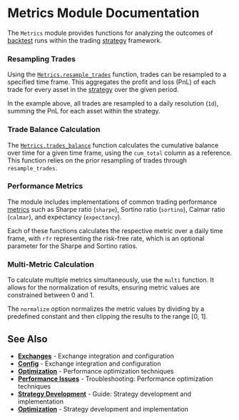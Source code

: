 <!--
category: "strategy-development"
difficulty: "advanced"
topics: [execution-modes, exchanges, optimization, strategy-development, troubleshooting, visualization]
last_updated: "2025-10-04"
-->

# Metrics Module Documentation

The `Metrics` module provides functions for analyzing the outcomes of [backtest](guides/execution-modes.md#simulation-mode) runs within the trading [strategy](guides/../guides/strategy-development.md) framework.

### Resampling Trades

Using the [`Metrics.resample_trades`](@ref) function, trades can be resampled to a specified time frame. This aggregates the profit and loss (PnL) of each trade for every asset in the [strategy](guides/../guides/strategy-development.md) over the given period.


In the example above, all trades are resampled to a daily resolution (`1d`), summing the PnL for each asset within the strategy.

### Trade Balance Calculation

The [`Metrics.trades_balance`](@ref) function calculates the cumulative balance over time for a given time frame, using the `cum_total` column as a reference. This function relies on the prior resampling of trades through `resample_trades`.


### Performance Metrics

The module includes implementations of common trading performance [metrics](API/metrics.md) such as Sharpe ratio (`sharpe`), Sortino ratio (`sortino`), Calmar ratio (`calmar`), and expectancy (`expectancy`).


Each of these functions calculates the respective metric over a daily time frame, with `rfr` representing the risk-free rate, which is an optional parameter for the Sharpe and Sortino ratios.

### Multi-Metric Calculation

To calculate multiple metrics simultaneously, use the `multi` function. It allows for the normalization of results, ensuring metric values are constrained between 0 and 1.


The `normalize` option normalizes the metric values by dividing by a predefined constant and then clipping the results to the range [0, 1].

## See Also

- **[Exchanges](exchanges.md)** - Exchange integration and configuration
- **[Config](config.md)** - Exchange integration and configuration
- **[Optimization](optimization.md)** - Performance optimization techniques
- **[Performance Issues](troubleshooting/performance-issues.md)** - Troubleshooting: Performance optimization techniques
- **[Strategy Development](guides/../guides/strategy-development.md)** - Guide: Strategy development and implementation
- **[Optimization](optimization.md)** - Strategy development and implementation
